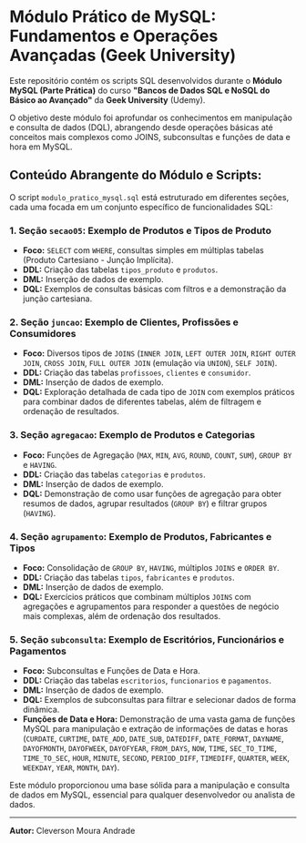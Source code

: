 # Módulo Prático de MySQL: Fundamentos e Operações Avançadas (Geek University)

Este repositório contém os scripts SQL desenvolvidos durante o **Módulo MySQL (Parte Prática)** do curso **"Bancos de Dados SQL e NoSQL do Básico ao Avançado"** da **Geek University** (Udemy).

O objetivo deste módulo foi aprofundar os conhecimentos em manipulação e consulta de dados (DQL), abrangendo desde operações básicas até conceitos mais complexos como JOINS, subconsultas e funções de data e hora em MySQL.

## Conteúdo Abrangente do Módulo e Scripts:

O script `modulo_pratico_mysql.sql` está estruturado em diferentes seções, cada uma focada em um conjunto específico de funcionalidades SQL:

### 1. Seção `secao05`: Exemplo de Produtos e Tipos de Produto
* **Foco:** `SELECT` com `WHERE`, consultas simples em múltiplas tabelas (Produto Cartesiano - Junção Implícita).
* **DDL:** Criação das tabelas `tipos_produto` e `produtos`.
* **DML:** Inserção de dados de exemplo.
* **DQL:** Exemplos de consultas básicas com filtros e a demonstração da junção cartesiana.

### 2. Seção `juncao`: Exemplo de Clientes, Profissões e Consumidores
* **Foco:** Diversos tipos de `JOINS` (`INNER JOIN`, `LEFT OUTER JOIN`, `RIGHT OUTER JOIN`, `CROSS JOIN`, `FULL OUTER JOIN` (emulação via `UNION`), `SELF JOIN`).
* **DDL:** Criação das tabelas `profissoes`, `clientes` e `consumidor`.
* **DML:** Inserção de dados de exemplo.
* **DQL:** Exploração detalhada de cada tipo de `JOIN` com exemplos práticos para combinar dados de diferentes tabelas, além de filtragem e ordenação de resultados.

### 3. Seção `agregacao`: Exemplo de Produtos e Categorias
* **Foco:** Funções de Agregação (`MAX`, `MIN`, `AVG`, `ROUND`, `COUNT`, `SUM`), `GROUP BY` e `HAVING`.
* **DDL:** Criação das tabelas `categorias` e `produtos`.
* **DML:** Inserção de dados de exemplo.
* **DQL:** Demonstração de como usar funções de agregação para obter resumos de dados, agrupar resultados (`GROUP BY`) e filtrar grupos (`HAVING`).

### 4. Seção `agrupamento`: Exemplo de Produtos, Fabricantes e Tipos
* **Foco:** Consolidação de `GROUP BY`, `HAVING`, múltiplos `JOINS` e `ORDER BY`.
* **DDL:** Criação das tabelas `tipos`, `fabricantes` e `produtos`.
* **DML:** Inserção de dados de exemplo.
* **DQL:** Exercícios práticos que combinam múltiplos `JOINS` com agregações e agrupamentos para responder a questões de negócio mais complexas, além de ordenação dos resultados.

### 5. Seção `subconsulta`: Exemplo de Escritórios, Funcionários e Pagamentos
* **Foco:** Subconsultas e Funções de Data e Hora.
* **DDL:** Criação das tabelas `escritorios`, `funcionarios` e `pagamentos`.
* **DML:** Inserção de dados de exemplo.
* **DQL:** Exemplos de subconsultas para filtrar e selecionar dados de forma dinâmica.
* **Funções de Data e Hora:** Demonstração de uma vasta gama de funções MySQL para manipulação e extração de informações de datas e horas (`CURDATE`, `CURTIME`, `DATE_ADD`, `DATE_SUB`, `DATEDIFF`, `DATE_FORMAT`, `DAYNAME`, `DAYOFMONTH`, `DAYOFWEEK`, `DAYOFYEAR`, `FROM_DAYS`, `NOW`, `TIME`, `SEC_TO_TIME`, `TIME_TO_SEC`, `HOUR`, `MINUTE`, `SECOND`, `PERIOD_DIFF`, `TIMEDIFF`, `QUARTER`, `WEEK`, `WEEKDAY`, `YEAR`, `MONTH`, `DAY`).

Este módulo proporcionou uma base sólida para a manipulação e consulta de dados em MySQL, essencial para qualquer desenvolvedor ou analista de dados.

---

**Autor:** Cleverson Moura Andrade
